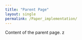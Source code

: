 ```yaml
---
title: "Parent Page"
layout: single
permalink: /Paper_implementation/
---
```

Content of the parent page.
z